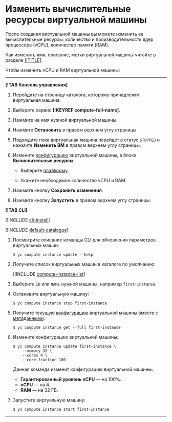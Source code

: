 # Изменить вычислительные ресурсы виртуальной машины

После создания виртуальной машины вы можете изменить ее вычислительные ресурсы: количество и производительность ядер процессора (vCPU), количество памяти (RAM).

Как изменить имя, описание, метки виртуальной машины читайте в разделе [[!TITLE]](vm-update.md).

Чтобы изменить vCPU и RAM виртуальной машины:

---

**[!TAB Консоль управления]**

1. Перейдите на страницу каталога, которому принадлежит виртуальная машина.

1. Выберите сервис **[!KEYREF compute-full-name]**.

1. Нажмите на имя нужной виртуальной машины.

1. Нажмите **Остановить** в правом верхнем углу страницы.

1. Подождите пока виртуальная машина перейдет в статус `STOPPED` и нажмите **Изменить ВМ** в правом верхнем углу страницы.

1. Измените [конфигурацию](../../concepts/performance-levels.md) виртуальной машины, в блоке **Вычислительные ресурсы**:

    - Выберите [платформу](../../concepts/vm-platforms.md).

    - Укажите необходимое количество vCPU и RAM.

1. Нажмите кнопку **Сохранить изменения**.

1. Нажмите кнопку **Запустить** в правом верхнем углу страницы.

**[!TAB CLI]**

[!INCLUDE [cli-install](../../../_includes/cli-install.md)]

[!INCLUDE [default-catalogue](../../../_includes/default-catalogue.md)]

1. Посмотрите описание команды CLI для обновления параметров виртуальных машин:

    ```
    $ yc compute instance update --help
    ```

1. Получите список виртуальных машин в каталоге по умолчанию:

    [!INCLUDE [compute-instance-list](../../_includes_service/compute-instance-list.md)]

1. Выберите `ID` или `NAME` нужной машины, например `first-instance`.

1. Остановите виртуальную машину:

    ```
    $ yc compute instance stop first-instance
    ```

1. Получите текущую [конфигурацию](../../concepts/performance-levels.md) виртуальной машины вместе с [метаданными](../../concepts/vm-metadata.md):

    ```
    $ yc compute instance get --full first-instance
    ```

1. Измените конфигурацию виртуальной машины:

    ```
    $ yc compute instance update first-instance \
        --memory 32 \
        --cores 4 \
        --core-fraction 100
    ```

    Данная команда изменит конфигурацию виртуальной машины:

    * **Гарантированный уровень vCPU** — на 100%.
    * **vCPU** — на 4.
    * **RAM** — на 32 ГБ.

1. Запустите виртуальную машину:

    ```
    $ yc compute instance start first-instance
    ```

---

